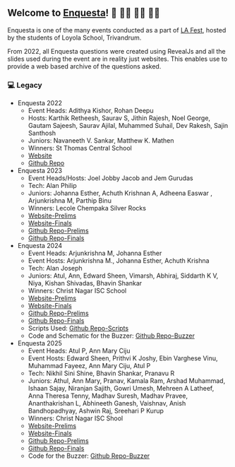 ## Welcome to [Enquesta](https://github.com/Enquesta)! 👋 👋🏿 👋🏻 👋🏽

Enquesta is one of the many events conducted as a part of [LA Fest](https://lafest.in/), hosted by the students of Loyola School, Trivandrum.

From 2022, all Enquesta questions were created using RevealJs and all the slides used during the event are in reality just websites. This enables use to
provide a web based archive of the questions asked.

### 💻 Legacy
- Enquesta 2022
  - Event Heads: Adithya Kishor, Rohan Deepu
  - Hosts: Karthik Retheesh, Saurav S, Jithin Rajesh, Noel George, Gautam Sajeesh, Saurav Ajilal,  Muhammed Suhail, Dev Rakesh, Sajin Santhosh
  - Juniors: Navaneeth V. Sankar, Matthew K. Mathen
  - Winners: St Thomas Central School
  - [Website](https://enquesta.github.io/enquesta2022/)
  - [Github Repo](https://github.com/Enquesta/enquesta2022)
- Enquesta 2023
  - Event Heads/Hosts: Joel Jobby Jacob and Jem Gurudas
  - Tech: Alan Philip
  - Juniors: Johanna Esther, Achuth Krishnan A, Adheena Easwar , Arjunkrishna M, Parthip Binu
  - Winners: Lecole Chempaka Silver Rocks
  - [Website-Prelims](https://enquesta.github.io/enquesta2023-prelims/)
  - [Website-Finals](https://enquesta.github.io/enquesta2023-finals/)
  - [Github Repo-Prelims](https://github.com/Enquesta/enquesta2023-prelims)
  - [Github Repo-Finals](https://github.com/Enquesta/enquesta2023-finals)
- Enquesta 2024
  - Event Heads: Arjunkrishna M, Johanna Esther
  - Event Hosts: Arjunkrishna M., Johanna Esther, Achuth Krishna
  - Tech: Alan Joseph
  - Juniors: Atul, Ann, Edward Sheen, Vimarsh, Abhiraj, Siddarth K V, Niya, Kishan Shivadas, Bhavin Shankar
  - Winners: Christ Nagar ISC School
  - [Website-Prelims](https://enquesta.github.io/enquesta2024-prelims/)
  - [Website-Finals](https://enquesta.github.io/enquesta2024-finals/)
  - [Github Repo-Prelims](https://github.com/Enquesta/enquesta2024-prelims)
  - [Github Repo-Finals](https://github.com/Enquesta/enquesta2024-finals)
  - Scripts Used: [Github Repo-Scripts](https://github.com/Enquesta/enquesta2024-scripts)
  - Code and Schematic for the Buzzer: [Github Repo-Buzzer](https://github.com/Enquesta/enquesta-buzzer-code)
- Enquesta 2025
  - Event Heads: Atul P, Ann Mary Ciju
  - Event Hosts: Edward Sheen, Prithvi K Joshy, Ebin Varghese Vinu, Muhammad Fayeez, Ann Mary Ciju, Atul P
  - Tech: Nikhil Sini Shine, Bhavin Shankar, Pranavu R
  - Juniors: Athul, Ann Mary, Pranav, Kamala Ram, Arshad Muhammad, Ishaan Sajay, Niranjan Sajith, Gowri Umesh, Mehreen A Latheef, Anna Theresa Tenny, Madhav Suresh, Madhav Pravee, Ananthakrishan L, Abhineeth Ganesh, Vaishnav, Anish Bandhopadhyay, Ashwin Raj, Sreehari P Kurup
  - Winners: Christ Nagar ISC Shool
  - [Website-Prelims](https://enquesta.github.io/enquesta2025-prelims/)
  - [Website-Finals](https://enquesta.github.io/enquesta2025-finals/)
  - [Github Repo-Prelims](https://github.com/Enquesta/enquesta2025-prelims)
  - [Github Repo-Finals](https://github.com/Enquesta/enquesta2025-finals)
  - Code for the Buzzer: [Github Repo-Buzzer](https://github.com/Enquesta/enquesta-android-buzzer)
